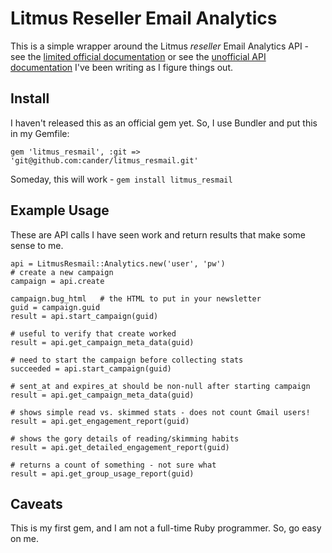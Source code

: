 
Litmus Reseller Email Analytics
===============================

This is a simple wrapper around the Litmus *reseller* Email Analytics API - 
see the
[limited official documentation](http://http://docs.litmus.com/w/page/31510574/Email%20Analytics%20SOAP%20API)
or see the [unofficial API documentation](https://github.com/cander/litmus_resmail/wiki/Litmus-API-Documentation)
I've been writing as I figure things out.

Install
-------
I haven't released this as an official gem yet.  So, I use Bundler and put
this in my Gemfile:

    gem 'litmus_resmail', :git => 'git@github.com:cander/litmus_resmail.git'

Someday, this will work - `gem install litmus_resmail`


Example Usage
-------------
These are API calls I have seen work and return results that make some
sense to me.

    api = LitmusResmail::Analytics.new('user', 'pw')
    # create a new campaign
    campaign = api.create

    campaign.bug_html   # the HTML to put in your newsletter
    guid = campaign.guid
    result = api.start_campaign(guid)

    # useful to verify that create worked
    result = api.get_campaign_meta_data(guid)

    # need to start the campaign before collecting stats
    succeeded = api.start_campaign(guid)

    # sent_at and expires_at should be non-null after starting campaign
    result = api.get_campaign_meta_data(guid)

    # shows simple read vs. skimmed stats - does not count Gmail users!
    result = api.get_engagement_report(guid)

    # shows the gory details of reading/skimming habits
    result = api.get_detailed_engagement_report(guid)

    # returns a count of something - not sure what
    result = api.get_group_usage_report(guid)

Caveats
-------
This is my first gem, and I am not a full-time Ruby programmer.  So, go
easy on me.
